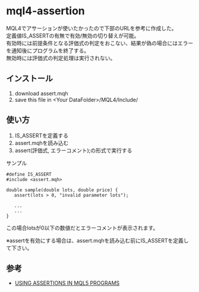 # mql4-assertion
MQL4でアサーションが使いたかったので下部のURLを参考に作成した。  
定義値IS_ASSERTの有無で有効/無効の切り替えが可能。  
有効時には前提条件となる評価式の判定をおこない、結果が偽の場合にはエラーを通知後にプログラムを終了する。    
無効時には評価式の判定処理は実行されない。  

## インストール
1. download assert.mqh
2. save this file in \<Your DataFolder\>/MQL4/Include/

## 使い方
1. IS_ASSERTを定義する
2. assert.mqhを読み込む
3. assert(評価式, エラーコメント);の形式で実行する

サンプル
```
#define IS_ASSERT
#include <assert.mqh>

double sample(double lots, double price) {
   assert(lots > 0, "invalid parameter lots");
   
   ...
   ...
}
```
この場合lotsが0以下の数値だとエラーコメントが表示されます。

※assertを有効にする場合は、assert.mqhを読み込む前にIS_ASSERTを定義して下さい。

## 参考 
- [USING ASSERTIONS IN MQL5 PROGRAMS](https://www.mql5.com/en/articles/1977)
